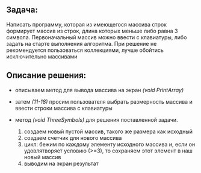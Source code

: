 ## Задача: 
Написать программу, которая из имеющегося массива строк формирует массив из строк, длина которых меньше либо равна 3 символа. Первоначальный массив можно ввести с клавиатуры, либо задать на старте выполнения алгоритма. При решение не рекомендуется пользоваться коллекциями, лучше обойтись исключительно массивами

## Описание решения:

* описываем метод для вывода массива на экран _(void PrintArray)_ 

* затем _(11-18)_ просим пользователя выбрать размерность массива и ввести строки массива с клавиатуры 

* метод _(void ThreeSymbols)_ для решения поставленной задачи.
    1. создаем новый пустой массив, такого же размера как исходный
    2. создаем счетчик для нового массива
    3. цикл: бежим по каждому элементу исходного массива и, если он удовлятворяет условию (>=3), то сохраняем этот элемент в наш новый массив
    4. выводим на экран результат